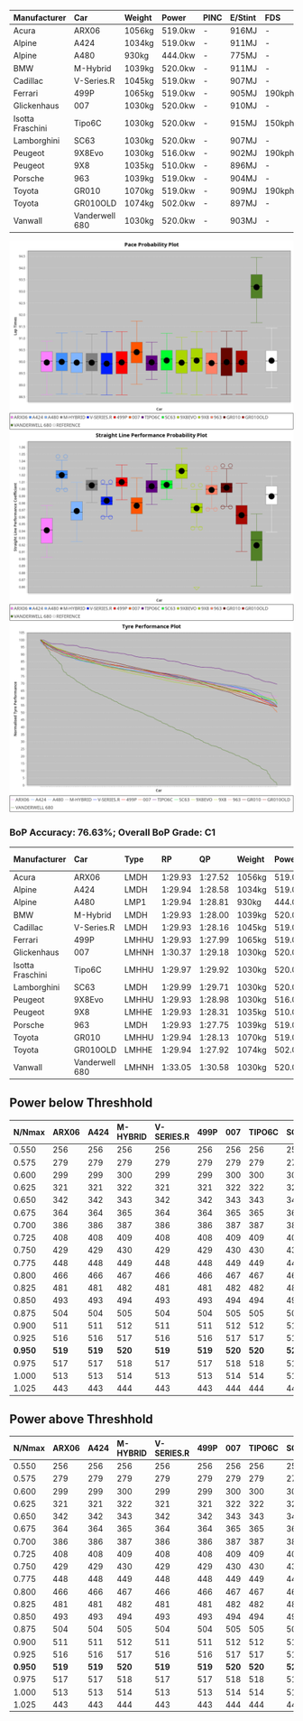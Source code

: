 | Manufacturer     | Car            | Weight | Power   | PINC    | E/Stint | FDS     |
|:-|:-|:-|:-|:-|:-|:-|
| Acura            | ARX06          | 1056kg | 519.0kw |    -    | 916MJ   |    -    |
| Alpine           | A424           | 1034kg | 519.0kw |    -    | 911MJ   |    -    |
| Alpine           | A480           | 930kg  | 444.0kw |    -    | 775MJ   |    -    |
| BMW              | M-Hybrid       | 1039kg | 520.0kw |    -    | 911MJ   |    -    |
| Cadillac         | V-Series.R     | 1045kg | 519.0kw |    -    | 907MJ   |    -    |
| Ferrari          | 499P           | 1065kg | 519.0kw |    -    | 905MJ   | 190kph  |
| Glickenhaus      | 007            | 1030kg | 520.0kw |    -    | 910MJ   |    -    |
| Isotta Fraschini | Tipo6C         | 1030kg | 520.0kw |    -    | 915MJ   | 150kph  |
| Lamborghini      | SC63           | 1030kg | 520.0kw |    -    | 907MJ   |    -    |
| Peugeot          | 9X8Evo         | 1030kg | 516.0kw |    -    | 902MJ   | 190kph  |
| Peugeot          | 9X8            | 1035kg | 510.0kw |    -    | 896MJ   |    -    |
| Porsche          | 963            | 1039kg | 519.0kw |    -    | 904MJ   |    -    |
| Toyota           | GR010          | 1070kg | 519.0kw |    -    | 909MJ   | 190kph  |
| Toyota           | GR010OLD       | 1074kg | 502.0kw |    -    | 897MJ   |    -    |
| Vanwall          | Vanderwell 680 | 1030kg | 520.0kw |    -    | 903MJ   |    -    |

![PACECHART](./IMG/AUTO.png)
![STRAIGHTLINEPERFORMANCECHART](./IMG/AUTO_sp.png)
![TYREPERFORMANCECHART](./IMG/AUTO_tw.png)

### BoP Accuracy: 76.63%; Overall BoP Grade: C1
| Manufacturer     | Car            | Type  | RP      | QP      | Weight | Power¹  | Threshhold | PINC    | Power²   | E/Stint | AVG Vmax  | FDS     | RDLC | L/Stint | BOP-Grade | Model Accuracy | Model Points | Match%  | SimDiff |
|:-|:-|:-|:-|:-|:-|:-|:-|:-|:-|:-|:-|:-|:-|:-|:-|:-|:-|:-|:-|
| Acura            | ARX06          | LMDH  | 1:29.93 | 1:27.52 | 1056kg | 519.0kw | 0.0kph     |    -    | 519.00kw |  916MJ  | 313.79kph |    -    | 1.01 | 40      | -C1       | 100.00%        | 995          | 76.29%  | #       |
| Alpine           | A424           | LMDH  | 1:29.94 | 1:28.58 | 1034kg | 519.0kw | 0.0kph     |    -    | 519.00kw |  911MJ  | 327.94kph |    -    | 1.01 | 40      | -B1       | 100.00%        | 635          | 86.85%  | #       |
| Alpine           | A480           | LMP1  | 1:29.94 | 1:28.81 |  930kg | 444.0kw | 0.0kph     |    -    | 444.00kw |  775MJ  | 318.62kph |    -    | 1.00 | 37      | -A2       | 94.90%         | 707          | 90.79%  | #       |
| BMW              | M-Hybrid       | LMDH  | 1:29.93 | 1:28.00 | 1039kg | 520.0kw | 0.0kph     |    -    | 520.00kw |  911MJ  | 325.37kph |    -    | 1.01 | 40      | -B1       | 100.00%        | 1696         | 85.17%  | #       |
| Cadillac         | V-Series.R     | LMDH  | 1:29.93 | 1:28.16 | 1045kg | 519.0kw | 0.0kph     |    -    | 519.00kw |  907MJ  | 320.20kph |    -    | 1.01 | 40      | -A2       | 88.64%         | 2076         | 93.38%  | #       |
| Ferrari          | 499P           | LMHHU | 1:29.93 | 1:27.99 | 1065kg | 519.0kw | 0.0kph     |    -    | 519.00kw |  905MJ  | 324.33kph | 190kph  | 1.02 | 40      | -A2       | 91.94%         | 2476         | 91.78%  | #       |
| Glickenhaus      | 007            | LMHNH | 1:30.37 | 1:29.18 | 1030kg | 520.0kw | 0.0kph     |    -    | 520.00kw |  910MJ  | 321.16kph |    -    | 0.96 | 40      | ~A1       | 95.63%         | 1510         | 100.00% | #       |
| Isotta Fraschini | Tipo6C         | LMHHU | 1:29.97 | 1:29.92 | 1030kg | 520.0kw | 0.0kph     |    -    | 520.00kw |  915MJ  | 325.82kph | 150kph  | 1.07 | 40      | +Ω1       | 100.00%        | 66           | 46.91%  | #       |
| Lamborghini      | SC63           | LMDH  | 1:29.99 | 1:29.71 | 1030kg | 520.0kw | 0.0kph     |    -    | 520.00kw |  907MJ  | 326.09kph |    -    | 1.05 | 40      | -B1       | 100.00%        | 504          | 87.91%  | #       |
| Peugeot          | 9X8Evo         | LMHHU | 1:29.93 | 1:28.98 | 1030kg | 516.0kw | 0.0kph     |    -    | 516.00kw |  902MJ  | 328.78kph | 190kph  | 1.02 | 40      | -B2       | 100.00%        | 249          | 81.21%  | #       |
| Peugeot          | 9X8            | LMHHE | 1:29.93 | 1:28.31 | 1035kg | 510.0kw | 0.0kph     |    -    | 510.00kw |  896MJ  | 318.28kph |    -    | 1.02 | 40      | -B1       | 98.33%         | 2173         | 88.69%  | #       |
| Porsche          | 963            | LMDH  | 1:29.93 | 1:27.75 | 1039kg | 519.0kw | 0.0kph     |    -    | 519.00kw |  904MJ  | 323.81kph |    -    | 1.01 | 40      | -A2       | 90.40%         | 5633         | 92.71%  | #       |
| Toyota           | GR010          | LMHHU | 1:29.94 | 1:28.13 | 1070kg | 519.0kw | 0.0kph     |    -    | 519.00kw |  909MJ  | 322.56kph | 190kph  | 1.02 | 40      | -A2       | 90.11%         | 3235         | 93.64%  | #       |
| Toyota           | GR010OLD       | LMHHE | 1:29.94 | 1:27.92 | 1074kg | 502.0kw | 0.0kph     |    -    | 502.00kw |  897MJ  | 314.46kph |    -    | 1.02 | 40      | -B1       | 99.03%         | 1536         | 89.32%  | #       |
| Vanwall          | Vanderwell 680 | LMHNH | 1:33.05 | 1:30.58 | 1030kg | 520.0kw | 0.0kph     |    -    | 520.00kw |  903MJ  | 311.69kph |    -    | 1.02 | 40      | +Ω2       | 97.68%         | 632          | -55.22% | #       |

## Power below Threshhold
| N/Nmax    | ARX06   | A424    | M-HYBRID | V-SERIES.R | 499P    | 007     | TIPO6C  | SC63    | 9X8EVO  | 9X8     | 963     | GR010   | GR010OLD | VANDERWELL 680 | ​     | RPM      | A480    |
|:-|:-|:-|:-|:-|:-|:-|:-|:-|:-|:-|:-|:-|:-|:-|:-|:-|:-|
|  0.550    |  256    |  256    |  256     |  256       |  256    |  256    |  256    |  256    |  254    |  251    |  256    |  256    |  247     |  256           |  ​    |   --     |   -     |
|  0.575    |  279    |  279    |  279     |  279       |  279    |  279    |  279    |  279    |  277    |  274    |  279    |  279    |  270     |  279           |  ​    |   --     |   -     |
|  0.600    |  299    |  299    |  300     |  299       |  299    |  300    |  300    |  300    |  298    |  295    |  299    |  299    |  290     |  300           |  ​    |   --     |   -     |
|  0.625    |  321    |  321    |  322     |  321       |  321    |  322    |  322    |  322    |  319    |  316    |  321    |  321    |  310     |  322           |  ​    |   --     |   -     |
|  0.650    |  342    |  342    |  343     |  342       |  342    |  343    |  343    |  343    |  340    |  337    |  342    |  342    |  331     |  343           |  ​    |   --     |   -     |
|  0.675    |  364    |  364    |  365     |  364       |  364    |  365    |  365    |  365    |  362    |  358    |  364    |  364    |  352     |  365           |  ​    |   --     |   -     |
|  0.700    |  386    |  386    |  387     |  386       |  386    |  387    |  387    |  387    |  384    |  380    |  386    |  386    |  374     |  387           |  ​    |   --     |   -     |
|  0.725    |  408    |  408    |  409     |  408       |  408    |  409    |  409    |  409    |  406    |  401    |  408    |  408    |  395     |  409           |  ​    |   --     |   -     |
|  0.750    |  429    |  429    |  430     |  429       |  429    |  430    |  430    |  430    |  427    |  422    |  429    |  429    |  415     |  430           |  ​    |   --     |   -     |
|  0.775    |  448    |  448    |  449     |  448       |  448    |  449    |  449    |  449    |  446    |  441    |  448    |  448    |  434     |  449           |  ​    |  5000    |  261    |
|  0.800    |  466    |  466    |  467     |  466       |  466    |  467    |  467    |  467    |  463    |  458    |  466    |  466    |  451     |  467           |  ​    |  5500    |  308    |
|  0.825    |  481    |  481    |  482     |  481       |  481    |  482    |  482    |  482    |  478    |  473    |  481    |  481    |  466     |  482           |  ​    |  6000    |  344    |
|  0.850    |  493    |  493    |  494     |  493       |  493    |  494    |  494    |  494    |  490    |  485    |  493    |  493    |  477     |  494           |  ​    |  6500    |  389    |
|  0.875    |  504    |  504    |  505     |  504       |  504    |  505    |  505    |  505    |  501    |  495    |  504    |  504    |  487     |  505           |  ​    |  7000    |  434    |
|  0.900    |  511    |  511    |  512     |  511       |  511    |  512    |  512    |  512    |  508    |  502    |  511    |  511    |  494     |  512           |  ​    |  7500    |  445    |
|  0.925    |  516    |  516    |  517     |  516       |  516    |  517    |  517    |  517    |  513    |  507    |  516    |  516    |  499     |  517           |  ​    |  8000    |  441    |
| **0.950** | **519** | **519** | **520**  | **519**    | **519** | **520** | **520** | **520** | **516** | **510** | **519** | **519** | **502**  | **520**        | **​** | **8500** | **444** |
|  0.975    |  517    |  517    |  518     |  517       |  517    |  518    |  518    |  518    |  514    |  508    |  517    |  517    |  500     |  518           |  ​    |  9000    |  222    |
|  1.000    |  513    |  513    |  514     |  513       |  513    |  514    |  514    |  514    |  510    |  505    |  513    |  513    |  497     |  514           |  ​    |   --     |   -     |
|  1.025    |  443    |  443    |  444     |  443       |  443    |  444    |  444    |  444    |  441    |  436    |  443    |  443    |  429     |  444           |  ​    |   --     |   -     |

## Power above Threshhold
| N/Nmax    | ARX06   | A424    | M-HYBRID | V-SERIES.R | 499P    | 007     | TIPO6C  | SC63    | 9X8EVO  | 9X8     | 963     | GR010   | GR010OLD | VANDERWELL 680 | ​     | RPM      | A480    |
|:-|:-|:-|:-|:-|:-|:-|:-|:-|:-|:-|:-|:-|:-|:-|:-|:-|:-|
|  0.550    |  256    |  256    |  256     |  256       |  256    |  256    |  256    |  256    |  254    |  251    |  256    |  256    |  247     |  256           |  ​    |   --     |   -     |
|  0.575    |  279    |  279    |  279     |  279       |  279    |  279    |  279    |  279    |  277    |  274    |  279    |  279    |  270     |  279           |  ​    |   --     |   -     |
|  0.600    |  299    |  299    |  300     |  299       |  299    |  300    |  300    |  300    |  298    |  295    |  299    |  299    |  290     |  300           |  ​    |   --     |   -     |
|  0.625    |  321    |  321    |  322     |  321       |  321    |  322    |  322    |  322    |  319    |  316    |  321    |  321    |  310     |  322           |  ​    |   --     |   -     |
|  0.650    |  342    |  342    |  343     |  342       |  342    |  343    |  343    |  343    |  340    |  337    |  342    |  342    |  331     |  343           |  ​    |   --     |   -     |
|  0.675    |  364    |  364    |  365     |  364       |  364    |  365    |  365    |  365    |  362    |  358    |  364    |  364    |  352     |  365           |  ​    |   --     |   -     |
|  0.700    |  386    |  386    |  387     |  386       |  386    |  387    |  387    |  387    |  384    |  380    |  386    |  386    |  374     |  387           |  ​    |   --     |   -     |
|  0.725    |  408    |  408    |  409     |  408       |  408    |  409    |  409    |  409    |  406    |  401    |  408    |  408    |  395     |  409           |  ​    |   --     |   -     |
|  0.750    |  429    |  429    |  430     |  429       |  429    |  430    |  430    |  430    |  427    |  422    |  429    |  429    |  415     |  430           |  ​    |   --     |   -     |
|  0.775    |  448    |  448    |  449     |  448       |  448    |  449    |  449    |  449    |  446    |  441    |  448    |  448    |  434     |  449           |  ​    |  5000    |  261    |
|  0.800    |  466    |  466    |  467     |  466       |  466    |  467    |  467    |  467    |  463    |  458    |  466    |  466    |  451     |  467           |  ​    |  5500    |  308    |
|  0.825    |  481    |  481    |  482     |  481       |  481    |  482    |  482    |  482    |  478    |  473    |  481    |  481    |  466     |  482           |  ​    |  6000    |  344    |
|  0.850    |  493    |  493    |  494     |  493       |  493    |  494    |  494    |  494    |  490    |  485    |  493    |  493    |  477     |  494           |  ​    |  6500    |  389    |
|  0.875    |  504    |  504    |  505     |  504       |  504    |  505    |  505    |  505    |  501    |  495    |  504    |  504    |  487     |  505           |  ​    |  7000    |  434    |
|  0.900    |  511    |  511    |  512     |  511       |  511    |  512    |  512    |  512    |  508    |  502    |  511    |  511    |  494     |  512           |  ​    |  7500    |  445    |
|  0.925    |  516    |  516    |  517     |  516       |  516    |  517    |  517    |  517    |  513    |  507    |  516    |  516    |  499     |  517           |  ​    |  8000    |  441    |
| **0.950** | **519** | **519** | **520**  | **519**    | **519** | **520** | **520** | **520** | **516** | **510** | **519** | **519** | **502**  | **520**        | **​** | **8500** | **444** |
|  0.975    |  517    |  517    |  518     |  517       |  517    |  518    |  518    |  518    |  514    |  508    |  517    |  517    |  500     |  518           |  ​    |  9000    |  222    |
|  1.000    |  513    |  513    |  514     |  513       |  513    |  514    |  514    |  514    |  510    |  505    |  513    |  513    |  497     |  514           |  ​    |   --     |   -     |
|  1.025    |  443    |  443    |  444     |  443       |  443    |  444    |  444    |  444    |  441    |  436    |  443    |  443    |  429     |  444           |  ​    |   --     |   -     |
